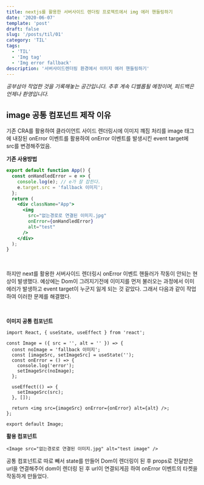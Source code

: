 ```yaml
---
title: nextjs를 활용한 서버사이드 렌더링 프로젝트에서 img 에러 핸들링하기
date: '2020-06-07'
template: 'post'
draft: false
slug: '/posts/til/01'
category: 'TIL'
tags:
  - 'TIL'
  - 'Img tag'
  - 'Img error fallback'
description: '서버사이드렌더링 환경에서 이미지 에러 핸들링하기'
---
```


<span class="notice">
  <em>공부삼아 작업한 것을 기록해놓는 공간입니다. 추후 계속 디벨롭될 예정이며, 피드백은 언제나 환영입니다.</em>
</span>

## image 공통 컴포넌트 제작 이유

기존 CRA를 활용하여 클라이언트 사이드 렌더링시에 이미지 꺠짐 처리를 image 태그에 내장된 onError 이벤트를 활용하여 onError 이벤트를 발생시킨 event target에 src를 변경해주었음.

**기존 사용방법**

```jsx
export default function App() {
  const onHandledError = e => {
    console.log(e); // e가 잘 잡힌다.
    e.target.src = 'fallback 이미지';
  };
  return (
    <div className="App">
      <img
        src="없는경로로 연결된 이미지.jpg"
        onError={onHandledError}
        alt="test"
      />
    </div>
  );
}
```

<br />

하지만 next를 활용한 서버사이드 렌더링시 onError 이벤트 핸들러가 작동이 안되는 현상이 발생했다. 예상에는 Dom이 그려지기전에 이미지를 먼저 불러오는 과정에서 이미 에러가 발생하고 event target이 누군지 잃게 되는 것 같았다. 그래서 다음과 같이 작업하여 이러한 문제를 해결했다.

<br />

**이미지 공통 컴포넌트**

```tsx
import React, { useState, useEffect } from 'react';

const Image = ({ src = '', alt = '' }) => {
  const noImage = 'fallback 이미지';
  const [imageSrc, setImageSrc] = useState('');
  const onError = () => {
    console.log('error');
    setImageSrc(noImage);
  };

  useEffect(() => {
    setImageSrc(src);
  }, []);

  return <img src={imageSrc} onError={onError} alt={alt} />;
};

export default Image;
```

**활용 컴포넌트**

```tsx
<Image src="없는경로로 연결된 이미지.jpg" alt="test image" />
```

공통 컴포넌트로 따로 빼서 state를 만들어 Dom이 렌더링이 된 후 props로 전달받은 url을 연결해주어 dom이 렌더링 된 후 url이 연결되게끔 하여 onError 이벤트의 타켓을 작동하게 만들었다.

<br>
<br>
<br>
<br>
<br>
<br>
<br>
<br>
<br>
<br>
